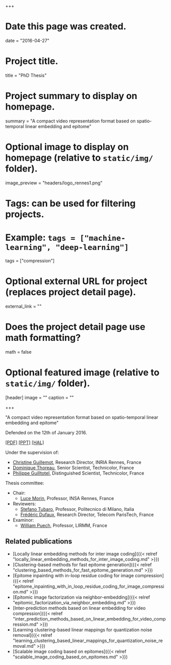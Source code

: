 +++
# Date this page was created.
date = "2016-04-27"

# Project title.
title = "PhD Thesis"

# Project summary to display on homepage.
summary = "A compact video representation format based on spatio-temporal linear embedding and epitome"

# Optional image to display on homepage (relative to `static/img/` folder).
image_preview = "headers/logo_rennes1.png"

# Tags: can be used for filtering projects.
# Example: `tags = ["machine-learning", "deep-learning"]`
tags = ["compression"]

# Optional external URL for project (replaces project detail page).
external_link = ""

# Does the project detail page use math formatting?
math = false

# Optional featured image (relative to `static/img/` folder).
[header]
image = ""
caption = ""

+++

"A compact video representation format based on spatio-temporal linear embedding and epitome"

Defended on the 12th of January 2016.

[[PDF]](https://www.scss.tcd.ie/~alainm/pdf/these_Martin_Alain.pdf)
[[PPT]](https://www.scss.tcd.ie/~alainm/pdf/slides_PhD_defense_MAlain.ppsx)
[[HAL]](https://hal.inria.fr/tel-01261590v2)

Under the supervision of:

* [Christine Guillemot](http://www.irisa.fr/temics/staff/guillemot/), Research Director, INRIA Rennes, France
* [Dominique Thoreau](http://www.technicolor.com/en/dominique-thoreau), Senior Scientist, Technicolor, France
* [Philippe Guilltotel](http://www.technicolor.com/en/philippe-guillotel), Distinguished Scientist, Technicolor, France

Thesis committee:

* Chair:
	* [Luce Morin](http://lmorin.perso.insa-rennes.fr), Professor, INSA Rennes, France
* Reviewers:
	* [Stefano Tubaro](http://home.deib.polimi.it/tubaro/bio.html), Professor, Politecnico di Milano, Italia
	* [Frédéric Dufaux](https://dufaux.wp.imt.fr/), Research Director, Telecom ParisTech, France
* Examinor:
	* [William Puech](https://www.lirmm.fr/~wpuech/), Professor, LIRMM, France
	
## Related publications

* [Locally linear embedding methods for inter image coding]({{< relref "locally_linear_embedding_methods_for_inter_image_coding.md" >}})
* [Clustering-based methods for fast epitome generation]({{< relref "clustering_based_methods_for_fast_epitome_generation.md" >}})
* [Epitome inpainting with in-loop residue coding for image compression]({{< relref "epitome_inpainting_with_in_loop_residue_coding_for_image_compression.md" >}})
* [Epitomic image factorization via neighbor-embedding]({{< relref "epitomic_factorization_via_neighbor_embedding.md" >}})
* [Inter-prediction methods based on linear embedding for video compression]({{< relref "inter_prediction_methods_based_on_linear_embedding_for_video_compression.md" >}})
* [Learning clustering-based linear mappings for quantization noise removal]({{< relref "learning_clustering_based_linear_mappings_for_quantization_noise_removal.md" >}})
* [Scalable image coding based on epitomes]({{< relref "scalable_image_coding_based_on_epitomes.md" >}})
